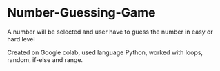 # Number-Guessing-Game
A number will be selected and user have to guess the number in easy or hard level

Created on Google colab, used language Python, worked with loops, random, if-else and range.
